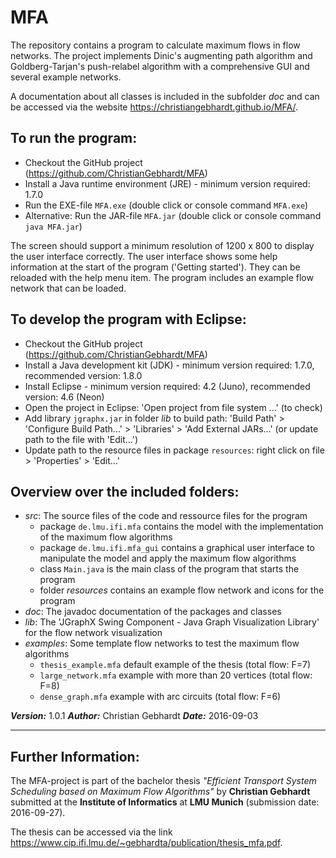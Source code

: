 # MFA

The repository contains a program to calculate maximum flows in flow networks. The project implements Dinic's augmenting path algorithm and Goldberg-Tarjan's push-relabel algorithm with a comprehensive GUI and several example networks.

A documentation about all classes is included in the subfolder <em>doc</em> and can be accessed via the website https://christiangebhardt.github.io/MFA/.

## To run the program:
* Checkout the GitHub project (https://github.com/ChristianGebhardt/MFA)
* Install a Java runtime environment (JRE) - minimum version required: 1.7.0
* Run the EXE-file `MFA.exe` (double click or console command `MFA.exe`)
* Alternative: Run the JAR-file `MFA.jar` (double click or console command `java MFA.jar`)

The screen should support a minimum resolution of 1200 x 800 to display the user interface correctly.
The user interface shows some help information at the start of the program ('Getting started'). They can be reloaded with the help menu item.
The program includes an example flow network that can be loaded.

## To develop the program with Eclipse:
* Checkout the GitHub project (https://github.com/ChristianGebhardt/MFA)
* Install a Java development kit (JDK) - minimum version required: 1.7.0, recommended version: 1.8.0
* Install Eclipse - minimum version required: 4.2 (Juno), recommended version: 4.6 (Neon)
* Open the project in Eclipse: 'Open project from file system ...' (to check)
* Add library `jgraphx.jar` in folder <em>lib</em> to build path: 'Build Path' > 'Configure Build Path...' > 'Libraries' > 'Add External JARs...' (or update path to the file with 'Edit...')
* Update path to the resource files in package `resources`: right click on file > 'Properties' > 'Edit...'

## Overview over the included folders:
* <em>src</em>: The source files of the code and ressource files for the program
    + package `de.lmu.ifi.mfa` contains the model with the implementation of the maximum flow algorithms
    + package `de.lmu.ifi.mfa_gui` contains a graphical user interface to manipulate the model and apply the maximum flow algorithms
    + class `Main.java` is the main class of the program that starts the program
    + folder <em>resources</em> contains an example flow network and icons for the program
* <em>doc</em>: The javadoc documentation of the packages and classes
* <em>lib</em>: The 'JGraphX Swing Component - Java Graph Visualization Library' for the flow network visualization
* <em>examples</em>: Some template flow networks to test the maximum flow algorithms
    + `thesis_example.mfa` default example of the thesis (total flow: F=7)
    + `large_network.mfa` example with more than 20 vertices (total flow: F=8)
    + `dense_graph.mfa` example with arc circuits (total flow: F=6)

**_Version:_** 1.0.1
**_Author:_** Christian Gebhardt
**_Date:_** 2016-09-03

***

## Further Information:

The MFA-project is part of the bachelor thesis *"Efficient Transport System Scheduling based on Maximum Flow Algorithms"* by **Christian Gebhardt** submitted at the **Institute of Informatics** at **LMU Munich** (submission date: 2016-09-27).

The thesis can be accessed via the link https://www.cip.ifi.lmu.de/~gebhardta/publication/thesis_mfa.pdf.
